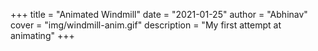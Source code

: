 +++
title = "Animated Windmill"
date = "2021-01-25"
author = "Abhinav"
cover = "img/windmill-anim.gif"
description = "My first attempt at animating"
+++

